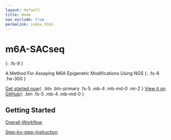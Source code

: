 ```yaml
---
layout: default
title: Home
nav_exclude: true
permalink: index.html
---
```


# m6A-SACseq
{: .fs-9 }

A Method For Assaying M6A Epigenetic Modifications Using NGS
{: .fs-6 .fw-300 }

[Get started now](#getting-started){: .btn .btn-primary .fs-5 .mb-4 .mb-md-0 .mr-2 } [View it on GitHub](https://github.com/y9c/m6A-sacseq){: .btn .fs-5 .mb-4 .mb-md-0 }

## Getting Started

[Overall-Workflow](./Overall-Workflow)

[Step-by-step-instruction](Step-by-step-instruction)
